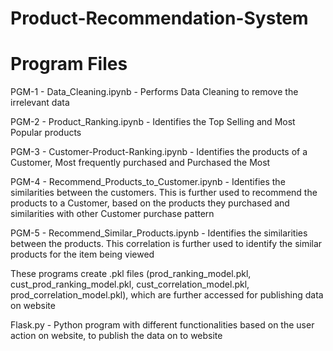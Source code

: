 # Product-Recommendation-System


# Program Files
PGM-1 - Data_Cleaning.ipynb                  - Performs Data Cleaning to remove the irrelevant data

PGM-2 - Product_Ranking.ipynb                - Identifies the Top Selling and Most Popular products

PGM-3 - Customer-Product-Ranking.ipynb       - Identifies the products of a Customer, Most frequently purchased and Purchased the Most

PGM-4 - Recommend_Products_to_Customer.ipynb - Identifies the similarities between the customers. This is further used to recommend the products to a Customer, based on the products they purchased and similarities with other Customer purchase pattern

PGM-5 - Recommend_Similar_Products.ipynb     - Identifies the similarities between the products. This correlation is further used to identify the similar products for the item being viewed

These programs create .pkl files (prod_ranking_model.pkl, cust_prod_ranking_model.pkl, cust_correlation_model.pkl, prod_correlation_model.pkl), which are further accessed for publishing data on website

Flask.py   - Python program with different functionalities based on the user action on website, to publish the data on to website
